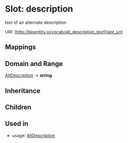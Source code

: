 # Slot: description


text of an alternate description

URI: [http://bioentity.io/vocab/alt_description_text](slot_uri)
## Mappings

## Domain and Range

[AltDescription](AltDescription.md) -> **string**
## Inheritance

## Children

## Used in

 *  usage: [AltDescription](AltDescription.md)

